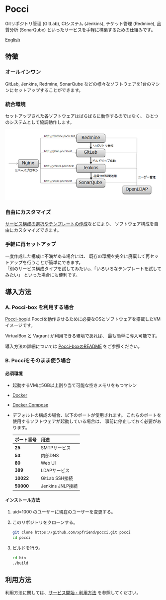 Pocci
=====

Gitリポジトリ管理 (GitLab), CIシステム (Jenkins), チケット管理 (Redmine), 品質分析 (SonarQube)
といったサービスを手軽に構築するための仕組みです。

[English](./README.md)

特徴
----
### オールインワン
GitLab, Jenkins, Redmine, SonarQube
などの様々なソフトウェアを1台のマシンにセットアップすることができます。

### 統合環境
セットアップされた各ソフトウェアはばらばらに動作するのではなく、
ひとつのシステムとして協調動作します。

![ソフトウェア連携図](./pocci.ja.png)

### 自由にカスタマイズ
[サービス構成の選択やテンプレートの作成](./document/create-service.ja.md)などにより、
ソフトウェア構成を自由にカスタマイズできます。

### 手軽に再セットアップ
一度作成した構成に不満がある場合には、
既存の環境を完全に廃棄して再セットアップを行うことが簡単にできます。  
「別のサービス構成タイプを試してみたい」、「いろいろなテンプレートを試してみたい」
といった場合にも便利です。


導入方法
--------
### A. Pocci-box を利用する場合
[Pocci-box](https://atlas.hashicorp.com/xpfriend/boxes/pocci)は
Pocciを動作させるために必要なOSとソフトウェアを搭載したVMイメージです。

VirtualBox と Vagrant が利用できる環境であれば、
最も簡単に導入可能です。

導入方法の詳細については
[Pocci-boxのREADME](https://github.com/xpfriend/pocci-box/blob/master/README.ja.md)
をご参照ください。


### B. Pocciをそのまま使う場合
#### 必須環境
*   起動するVMに5GB以上割り当て可能な空きメモリをもつマシン
*   [Docker](https://www.docker.com/)
*   [Docker Compose](https://github.com/docker/compose/)
*   デフォルトの構成の場合、以下のポートが使用されます。
    これらのポートを使用するソフトウェアが起動している場合は、
    事前に停止しておく必要があります。

    ポート番号 | 用途
    ---------- | ----------------
    **25**     | SMTPサービス
    **53**     | 内部DNS
    **80**     | Web UI
    **389**    | LDAPサービス
    **10022**  | GitLab SSH接続
    **50000**  | Jenkins JNLP接続


#### インストール方法
1.  uid=1000 のユーザーに現在のユーザーを変更する。

2.  このリポジトリをクローンする。

    ```bash
    git clone https://github.com/xpfriend/pocci.git pocci
    cd pocci
    ```

3.  ビルドを行う。

    ```bash
    cd bin
    ./build
    ```


利用方法
--------
利用方法に関しては、[サービス開始・利用方法](./document/create-service.ja.md)
を参照してください。
